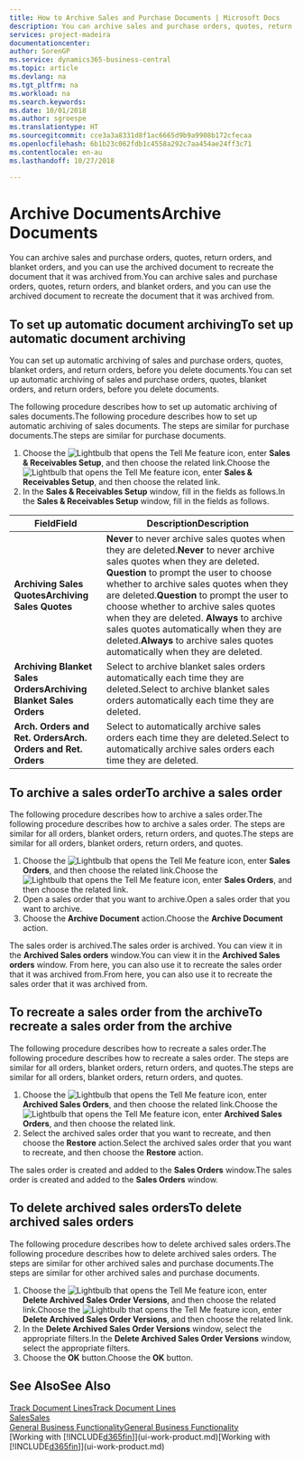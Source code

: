 ```yaml
---
title: How to Archive Sales and Purchase Documents | Microsoft Docs
description: You can archive sales and purchase orders, quotes, return orders, and blanket orders, and you can use the archived document to recreate the document that it was archived from.
services: project-madeira
documentationcenter: 
author: SorenGP
ms.service: dynamics365-business-central
ms.topic: article
ms.devlang: na
ms.tgt_pltfrm: na
ms.workload: na
ms.search.keywords: 
ms.date: 10/01/2018
ms.author: sgroespe
ms.translationtype: HT
ms.sourcegitcommit: cce3a3a8331d8f1ac6665d9b9a9908b172cfecaa
ms.openlocfilehash: 6b1b23c062fdb1c4558a292c7aa454ae24ff3c71
ms.contentlocale: en-au
ms.lasthandoff: 10/27/2018

---
```

# <a name="archive-documents"></a><span data-ttu-id="1a306-103">Archive Documents</span><span class="sxs-lookup"><span data-stu-id="1a306-103">Archive Documents</span></span>
<span data-ttu-id="1a306-104">You can archive sales and purchase orders, quotes, return orders, and blanket orders, and you can use the archived document to recreate the document that it was archived from.</span><span class="sxs-lookup"><span data-stu-id="1a306-104">You can archive sales and purchase orders, quotes, return orders, and blanket orders, and you can use the archived document to recreate the document that it was archived from.</span></span>

## <a name="to-set-up-automatic-document-archiving"></a><span data-ttu-id="1a306-105">To set up automatic document archiving</span><span class="sxs-lookup"><span data-stu-id="1a306-105">To set up automatic document archiving</span></span>  
<span data-ttu-id="1a306-106">You can set up automatic archiving of sales and purchase orders, quotes, blanket orders, and return orders, before you delete documents.</span><span class="sxs-lookup"><span data-stu-id="1a306-106">You can set up automatic archiving of sales and purchase orders, quotes, blanket orders, and return orders, before you delete documents.</span></span>

<span data-ttu-id="1a306-107">The following procedure describes how to set up automatic archiving of sales documents.</span><span class="sxs-lookup"><span data-stu-id="1a306-107">The following procedure describes how to set up automatic archiving of sales documents.</span></span> <span data-ttu-id="1a306-108">The steps are similar for purchase documents.</span><span class="sxs-lookup"><span data-stu-id="1a306-108">The steps are similar for purchase documents.</span></span>
1.  <span data-ttu-id="1a306-109">Choose the ![Lightbulb that opens the Tell Me feature](media/ui-search/search_small.png "Tell me what you want to do") icon, enter **Sales & Receivables Setup**, and then choose the related link.</span><span class="sxs-lookup"><span data-stu-id="1a306-109">Choose the ![Lightbulb that opens the Tell Me feature](media/ui-search/search_small.png "Tell me what you want to do") icon, enter **Sales & Receivables Setup**, and then choose the related link.</span></span>
2. <span data-ttu-id="1a306-110">In the **Sales & Receivables Setup** window, fill in the fields as follows.</span><span class="sxs-lookup"><span data-stu-id="1a306-110">In the **Sales & Receivables Setup** window, fill in the fields as follows.</span></span>

|<span data-ttu-id="1a306-111">Field</span><span class="sxs-lookup"><span data-stu-id="1a306-111">Field</span></span>|<span data-ttu-id="1a306-112">Description</span><span class="sxs-lookup"><span data-stu-id="1a306-112">Description</span></span>|
|-----|-----------|
|<span data-ttu-id="1a306-113">**Archiving Sales Quotes**</span><span class="sxs-lookup"><span data-stu-id="1a306-113">**Archiving Sales Quotes**</span></span>|<span data-ttu-id="1a306-114">**Never** to never archive sales quotes when they are deleted.</span><span class="sxs-lookup"><span data-stu-id="1a306-114">**Never** to never archive sales quotes when they are deleted.</span></span> <span data-ttu-id="1a306-115">**Question** to prompt the user to choose whether to archive sales quotes when they are deleted.</span><span class="sxs-lookup"><span data-stu-id="1a306-115">**Question** to prompt the user to choose whether to archive sales quotes when they are deleted.</span></span> <span data-ttu-id="1a306-116">**Always** to archive sales quotes automatically when they are deleted.</span><span class="sxs-lookup"><span data-stu-id="1a306-116">**Always** to archive sales quotes automatically when they are deleted.</span></span>|
|<span data-ttu-id="1a306-117">**Archiving Blanket Sales Orders**</span><span class="sxs-lookup"><span data-stu-id="1a306-117">**Archiving Blanket Sales Orders**</span></span>|<span data-ttu-id="1a306-118">Select to archive blanket sales orders automatically each time they are deleted.</span><span class="sxs-lookup"><span data-stu-id="1a306-118">Select to archive blanket sales orders automatically each time they are deleted.</span></span>|
|<span data-ttu-id="1a306-119">**Arch. Orders and Ret. Orders**</span><span class="sxs-lookup"><span data-stu-id="1a306-119">**Arch. Orders and Ret. Orders**</span></span>|<span data-ttu-id="1a306-120">Select to automatically archive sales orders each time they are deleted.</span><span class="sxs-lookup"><span data-stu-id="1a306-120">Select to automatically archive sales orders each time they are deleted.</span></span>|

## <a name="to-archive-a-sales-order"></a><span data-ttu-id="1a306-121">To archive a sales order</span><span class="sxs-lookup"><span data-stu-id="1a306-121">To archive a sales order</span></span>
<span data-ttu-id="1a306-122">The following procedure describes how to archive a sales order.</span><span class="sxs-lookup"><span data-stu-id="1a306-122">The following procedure describes how to archive a sales order.</span></span> <span data-ttu-id="1a306-123">The steps are similar for all orders, blanket orders, return orders, and quotes.</span><span class="sxs-lookup"><span data-stu-id="1a306-123">The steps are similar for all orders, blanket orders, return orders, and quotes.</span></span>

1.  <span data-ttu-id="1a306-124">Choose the ![Lightbulb that opens the Tell Me feature](media/ui-search/search_small.png "Tell me what you want to do") icon, enter **Sales Orders**, and then choose the related link.</span><span class="sxs-lookup"><span data-stu-id="1a306-124">Choose the ![Lightbulb that opens the Tell Me feature](media/ui-search/search_small.png "Tell me what you want to do") icon, enter **Sales Orders**, and then choose the related link.</span></span>  
2.  <span data-ttu-id="1a306-125">Open a sales order that you want to archive.</span><span class="sxs-lookup"><span data-stu-id="1a306-125">Open a sales order that you want to archive.</span></span>  
3.  <span data-ttu-id="1a306-126">Choose the **Archive Document** action.</span><span class="sxs-lookup"><span data-stu-id="1a306-126">Choose the **Archive Document** action.</span></span>

<span data-ttu-id="1a306-127">The sales order is archived.</span><span class="sxs-lookup"><span data-stu-id="1a306-127">The sales order is archived.</span></span> <span data-ttu-id="1a306-128">You can view it in the **Archived Sales orders** window.</span><span class="sxs-lookup"><span data-stu-id="1a306-128">You can view it in the **Archived Sales orders** window.</span></span> <span data-ttu-id="1a306-129">From here, you can also use it to recreate the sales order that it was archived from.</span><span class="sxs-lookup"><span data-stu-id="1a306-129">From here, you can also use it to recreate the sales order that it was archived from.</span></span>

## <a name="to-recreate-a-sales-order-from-the-archive"></a><span data-ttu-id="1a306-130">To recreate a sales order from the archive</span><span class="sxs-lookup"><span data-stu-id="1a306-130">To recreate a sales order from the archive</span></span>
<span data-ttu-id="1a306-131">The following procedure describes how to recreate a sales order.</span><span class="sxs-lookup"><span data-stu-id="1a306-131">The following procedure describes how to recreate a sales order.</span></span> <span data-ttu-id="1a306-132">The steps are similar for all orders, blanket orders, return orders, and quotes.</span><span class="sxs-lookup"><span data-stu-id="1a306-132">The steps are similar for all orders, blanket orders, return orders, and quotes.</span></span>

1.  <span data-ttu-id="1a306-133">Choose the ![Lightbulb that opens the Tell Me feature](media/ui-search/search_small.png "Tell me what you want to do") icon, enter **Archived Sales Orders**, and then choose the related link.</span><span class="sxs-lookup"><span data-stu-id="1a306-133">Choose the ![Lightbulb that opens the Tell Me feature](media/ui-search/search_small.png "Tell me what you want to do") icon, enter **Archived Sales Orders**, and then choose the related link.</span></span>
2.  <span data-ttu-id="1a306-134">Select the archived sales order that you want to recreate, and then choose the **Restore** action.</span><span class="sxs-lookup"><span data-stu-id="1a306-134">Select the archived sales order that you want to recreate, and then choose the **Restore** action.</span></span>  

<span data-ttu-id="1a306-135">The sales order is created and added to the **Sales Orders** window.</span><span class="sxs-lookup"><span data-stu-id="1a306-135">The sales order is created and added to the **Sales Orders** window.</span></span>

## <a name="to-delete-archived-sales-orders"></a><span data-ttu-id="1a306-136">To delete archived sales orders</span><span class="sxs-lookup"><span data-stu-id="1a306-136">To delete archived sales orders</span></span>
<span data-ttu-id="1a306-137">The following procedure describes how to delete archived sales orders.</span><span class="sxs-lookup"><span data-stu-id="1a306-137">The following procedure describes how to delete archived sales orders.</span></span> <span data-ttu-id="1a306-138">The steps are similar for other archived sales and purchase documents.</span><span class="sxs-lookup"><span data-stu-id="1a306-138">The steps are similar for other archived sales and purchase documents.</span></span>

1.  <span data-ttu-id="1a306-139">Choose the ![Lightbulb that opens the Tell Me feature](media/ui-search/search_small.png "Tell me what you want to do") icon, enter **Delete Archived Sales Order Versions**, and then choose the related link.</span><span class="sxs-lookup"><span data-stu-id="1a306-139">Choose the ![Lightbulb that opens the Tell Me feature](media/ui-search/search_small.png "Tell me what you want to do") icon, enter **Delete Archived Sales Order Versions**, and then choose the related link.</span></span>  
2.  <span data-ttu-id="1a306-140">In the **Delete Archived Sales Order Versions** window, select the appropriate filters.</span><span class="sxs-lookup"><span data-stu-id="1a306-140">In the **Delete Archived Sales Order Versions** window, select the appropriate filters.</span></span>  
3.  <span data-ttu-id="1a306-141">Choose the **OK** button.</span><span class="sxs-lookup"><span data-stu-id="1a306-141">Choose the **OK** button.</span></span>

## <a name="see-also"></a><span data-ttu-id="1a306-142">See Also</span><span class="sxs-lookup"><span data-stu-id="1a306-142">See Also</span></span>
[<span data-ttu-id="1a306-143">Track Document Lines</span><span class="sxs-lookup"><span data-stu-id="1a306-143">Track Document Lines</span></span>](across-how-to-track-document-lines.md)  
[<span data-ttu-id="1a306-144">Sales</span><span class="sxs-lookup"><span data-stu-id="1a306-144">Sales</span></span>](sales-manage-sales.md)  
[<span data-ttu-id="1a306-145">General Business Functionality</span><span class="sxs-lookup"><span data-stu-id="1a306-145">General Business Functionality</span></span>](ui-across-business-areas.md)  
<span data-ttu-id="1a306-146">[Working with [!INCLUDE[d365fin](includes/d365fin_md.md)]](ui-work-product.md)</span><span class="sxs-lookup"><span data-stu-id="1a306-146">[Working with [!INCLUDE[d365fin](includes/d365fin_md.md)]](ui-work-product.md)</span></span>

